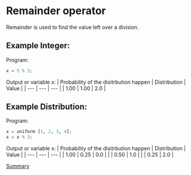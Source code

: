 # Remainder operator

Remainder is used to find the value left over a division.

## Example Integer:
Program:
```python
x = 5 % 3;
```

Output or variable x:
| Probability of the disitrbution happen | Distribution | Value | 
| --- | --- | --- |
| 1.00 | 1.00 | 2.0 |

## Example Distribution:
Program:
```python
x = uniform [1, 2, 3, 4];
x = x % 3;
```

Output or variable x:
| Probability of the disitrbution happen | Distribution | Value | 
| --- | --- | --- |
| 1.00 | 0.25 | 0.0 |
| | 0.50 | 1.0 |
| | 0.25 | 2.0 |

[Summary](https://github.com/gleisonsdm/Kuifje-Documentation)
